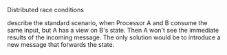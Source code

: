Distributed race conditions

describe the standard scenario, when Processor A and B consume the same input, but A has a view on B's state.
Then A won't see the immediate results of the incoming message. 
The only solution would be to introduce a new message that forwards the state.